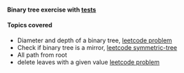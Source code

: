 #### Binary tree exercise with [tests][1]

#### Topics covered
+ Diameter and depth of a binary tree, [leetcode problem][2] 
+ Check if binary tree is a mirror, [leetcode symmetric-tree][4]
+ All path from root
+ delete leaves with a given value [leetcode problem][3]

[1]: https://github.com/jonycse/data-structures-algorithms-in-java/tree/master/src/test/java/dsalgo/tree/binarytree
[2]: https://leetcode.com/problems/diameter-of-binary-tree/
[3]: https://leetcode.com/contest/weekly-contest-172/problems/delete-leaves-with-a-given-value/
[4]: https://leetcode.com/problems/symmetric-tree/
